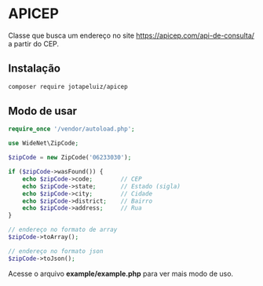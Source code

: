 # APICEP

Classe que busca um endereço no site https://apicep.com/api-de-consulta/ a partir do CEP.

## Instalação

```bash
composer require jotapeluiz/apicep
```

## Modo de usar

```php
require_once '/vendor/autoload.php';

use WideNet\ZipCode;

$zipCode = new ZipCode('06233030');

if ($zipCode->wasFound()) {
    echo $zipCode->code;        // CEP
    echo $zipCode->state;       // Estado (sigla)
    echo $zipCode->city;        // Cidade
    echo $zipCode->district;    // Bairro
    echo $zipCode->address;     // Rua
}

// endereço no formato de array
$zipCode->toArray();

// endereço no formato json
$zipCode->toJson();
```

Acesse o arquivo **example/example.php** para ver mais modo de uso.